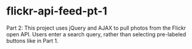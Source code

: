 # flickr-api-feed-pt-1
Part 2: This project uses jQuery and AJAX to pull photos from the Flickr open API. Users enter a search query, rather than selecting pre-labeled buttons like in Part 1.
